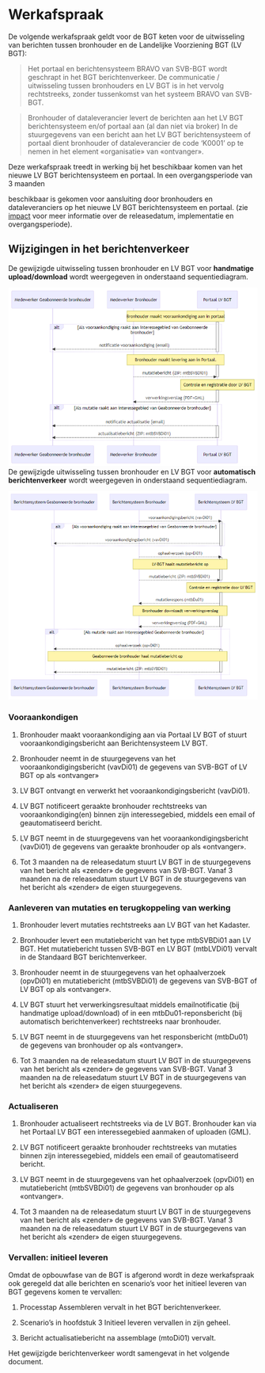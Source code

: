 # Werkafspraak

De volgende werkafspraak geldt voor de BGT keten voor de uitwisseling van
berichten tussen bronhouder en de Landelijke Voorziening BGT (LV BGT):

>   Het portaal en berichtensysteem BRAVO van SVB-BGT wordt geschrapt in het BGT
>   berichtenverkeer. De communicatie / uitwisseling tussen bronhouders en LV
>   BGT is in het vervolg rechtstreeks, zonder tussenkomst van het systeem BRAVO
>   van SVB-BGT.

>   Bronhouder of dataleverancier levert de berichten aan het LV BGT
>   berichtensysteem en/of portaal aan (al dan niet via broker) In de
>   stuurgegevens van een bericht aan het LV BGT berichtensysteem of portaal
>   dient bronhouder of dataleverancier de code ‘K0001’ op te nemen in het
>   element «organisatie» van «ontvanger».

Deze werkafspraak treedt in werking bij het beschikbaar komen van het nieuwe LV
BGT berichtensysteem en portaal. In een overgangsperiode van 3 maanden

beschikbaar is gekomen voor aansluiting door bronhouders en dataleveranciers op
het nieuwe LV BGT berichtensysteem en portaal. (zie [impact](#impact) voor meer
informatie over de releasedatum, implementatie en overgangsperiode).

## Wijzigingen in het berichtenverkeer

De gewijzigde uitwisseling tussen bronhouder en LV BGT voor **handmatige
upload/download** wordt weergegeven in onderstaand sequentiediagram.

![](media/a052494ad6b12e21e873d13cb4867a66.png)De gewijzigde uitwisseling tussen
bronhouder en LV BGT voor **automatisch berichtenverkeer** wordt weergegeven in
onderstaand sequentiediagram.

![](media/8adcd138fdda36462f93532fcfd03706.png)

### Vooraankondigen

1.  Bronhouder maakt vooraankondiging aan via Portaal LV BGT of stuurt
    vooraankondigingsbericht aan Berichtensysteem LV BGT.

2.  Bronhouder neemt in de stuurgegevens van het vooraankondigingsbericht
    (vavDi01) de gegevens van SVB-BGT of LV BGT op als «ontvanger»

3.  LV BGT ontvangt en verwerkt het vooraankondigingsbericht (vavDi01).

4.  LV BGT notificeert geraakte bronhouder rechtstreeks van vooraankondiging(en)
    binnen zijn interessegebied, middels een email of geautomatiseerd bericht.

5.  LV BGT neemt in de stuurgegevens van het vooraankondigingsbericht (vavDi01)
    de gegevens van geraakte bronhouder op als «ontvanger».

6.  Tot 3 maanden na de releasedatum stuurt LV BGT in de stuurgegevens van het
    bericht als «zender» de gegevens van SVB-BGT. Vanaf 3 maanden na de
    releasedatum stuurt LV BGT in de stuurgegevens van het bericht als «zender»
    de eigen stuurgegevens.

### Aanleveren van mutaties en terugkoppeling van werking

1.  Bronhouder levert mutaties rechtstreeks aan LV BGT van het Kadaster.

2.  Bronhouder levert een mutatiebericht van het type mtbSVBDi01 aan LV BGT. Het
    mutatiebericht tussen SVB-BGT en LV BGT (mtbLVDi01) vervalt in de Standaard
    BGT berichtenverkeer.

3.  Bronhouder neemt in de stuurgegevens van het ophaalverzoek (opvDi01) en
    mutatiebericht (mtbSVBDi01) de gegevens van SVB-BGT of LV BGT op als
    «ontvanger».

4.  LV BGT stuurt het verwerkingsresultaat middels emailnotificatie (bij
    handmatige upload/download) of in een mtbDu01-reponsbericht (bij automatisch
    berichtenverkeer) rechtstreeks naar bronhouder.

5.  LV BGT neemt in de stuurgegevens van het responsbericht (mtbDu01) de
    gegevens van bronhouder op als «ontvanger».

6.  Tot 3 maanden na de releasedatum stuurt LV BGT in de stuurgegevens van het
    bericht als «zender» de gegevens van SVB-BGT. Vanaf 3 maanden na de
    releasedatum stuurt LV BGT in de stuurgegevens van het bericht als «zender»
    de eigen stuurgegevens.

### Actualiseren

1.  Bronhouder actualiseert rechtstreeks via de LV BGT. Bronhouder kan via het
    Portaal LV BGT een interessegebied aanmaken of uploaden (GML).

2.  LV BGT notificeert geraakte bronhouder rechtstreeks van mutaties binnen zijn
    interessegebied, middels een email of geautomatiseerd bericht.

3.  LV BGT neemt in de stuurgegevens van het ophaalverzoek (opvDi01) en
    mutatiebericht (mtbSVBDi01) de gegevens van bronhouder op als «ontvanger».

4.  Tot 3 maanden na de releasedatum stuurt LV BGT in de stuurgegevens van het
    bericht als «zender» de gegevens van SVB-BGT. Vanaf 3 maanden na de
    releasedatum stuurt LV BGT in de stuurgegevens van het bericht als «zender»
    de eigen stuurgegevens.

### 

### Vervallen: initieel leveren

Omdat de opbouwfase van de BGT is afgerond wordt in deze werkafspraak ook
geregeld dat alle berichten en scenario’s voor het initieel leveren van BGT
gegevens komen te vervallen:

1.  Processtap Assembleren vervalt in het BGT berichtenverkeer.

2.  Scenario’s in hoofdstuk 3 Initieel leveren vervallen in zijn geheel.

3.  Bericht actualisatiebericht na assemblage (mtoDi01) vervalt.

Het gewijzigde berichtenverkeer wordt samengevat in het volgende document.
